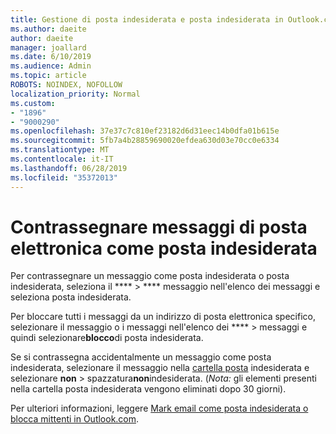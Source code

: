 ```yaml
---
title: Gestione di posta indesiderata e posta indesiderata in Outlook.com
ms.author: daeite
author: daeite
manager: joallard
ms.date: 6/10/2019
ms.audience: Admin
ms.topic: article
ROBOTS: NOINDEX, NOFOLLOW
localization_priority: Normal
ms.custom:
- "1896"
- "9000290"
ms.openlocfilehash: 37e37c7c810ef23182d6d31eec14b0dfa01b615e
ms.sourcegitcommit: 5fb7a4b28859690020efdea630d03e70cc0e6334
ms.translationtype: MT
ms.contentlocale: it-IT
ms.lasthandoff: 06/28/2019
ms.locfileid: "35372013"
---
```

# <a name="mark-email-messages-as-junk"></a>Contrassegnare messaggi di posta elettronica come posta indesiderata

Per contrassegnare un messaggio come posta indesiderata o posta indesiderata, seleziona il **** > **** messaggio nell'elenco dei messaggi e seleziona posta indesiderata.

Per bloccare tutti i messaggi da un indirizzo di posta elettronica specifico, selezionare il messaggio o i messaggi nell'elenco dei **** > messaggi e quindi selezionare**blocco**di posta indesiderata.

Se si contrassegna accidentalmente un messaggio come posta indesiderata, selezionare il messaggio nella [cartella posta](https://outlook.live.com/mail/junkemail) indesiderata e selezionare **non** > spazzatura**non**indesiderata. (*Nota:* gli elementi presenti nella cartella posta indesiderata vengono eliminati dopo 30 giorni).

Per ulteriori informazioni, leggere [Mark email come posta indesiderata o blocca mittenti in Outlook.com](https://support.office.com/article/a3ece97b-82f8-4a5e-9ac3-e92fa6427ae4).
